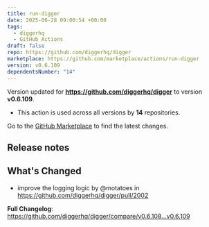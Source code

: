 ```yaml
---
title: run-digger
date: 2025-06-28 09:00:54 +00:00
tags:
  - diggerhq
  - GitHub Actions
draft: false
repo: https://github.com/diggerhq/digger
marketplace: https://github.com/marketplace/actions/run-digger
version: v0.6.109
dependentsNumber: "14"
---
```



Version updated for **https://github.com/diggerhq/digger** to version **v0.6.109**.
- This action is used across all versions by **14** repositories.

Go to the [GitHub Marketplace](https://github.com/marketplace/actions/run-digger) to find the latest changes.

## Release notes

## What's Changed
* improve the logging logic by @motatoes in https://github.com/diggerhq/digger/pull/2002


**Full Changelog**: https://github.com/diggerhq/digger/compare/v0.6.108...v0.6.109
